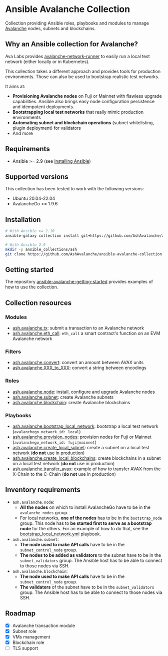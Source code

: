 # Ansible Avalanche Collection

Collection providing Ansible roles, playbooks and modules to manage [Avalanche](https://docs.avax.network/) nodes, subnets and blockchains.

## Why an Ansible collection for Avalanche?

Ava Labs provides [avalanche-network-runner](https://github.com/ava-labs/avalanche-network-runner) to easily run a local test network (either locally or in Kubernetes).

This collection takes a different approach and provides tools for production environments. Those can also be used to bootstrap realistic test networks.

It aims at:

- **Provisioning Avalanche nodes** on Fuji or Mainnet with flawless upgrade capabilities. Ansible also brings easy node configuration persistence and idempotent deployments.
- **Bootstrapping local test networks** that really mimic production environments
- **Automating subnet and blockchain operations** (subnet whitelisting, plugin deployment) for validators
- And more

## Requirements

- Ansible >= 2.9 (see [Installing Ansible](https://docs.ansible.com/ansible/latest/installation_guide/intro_installation.html))

## Supported versions

This collection has been tested to work with the following versions:

- Ubuntu 20.04-22.04
- AvalancheGo >= 1.9.6

## Installation

```sh
# With Ansible >= 2.10
ansible-galaxy collection install git+https://github.com/AshAvalanche/ansible-avalanche-collection.git

# With Ansible 2.9
mkdir -p ansible_collections/ash
git clone https://github.com/AshAvalanche/ansible-avalanche-collection.git ansible_collections/ash/avalanche
```

## Getting started

The repository [ansible-avalanche-getting-started](https://github.com/AshAvalanche/ansible-avalanche-getting-started) provides examples of how to use the collection.

## Collection resources

### Modules

- [ash.avalanche.tx](./plugins/modules): submit a transaction to an Avalanche network
- [ash.avalanche.eth_call](./plugins/modules): `eth_call` a smart contract's function on an EVM Avalanche network

### Filters

- [ash.avalanche.convert](./plugins/filter): convert an amount between AVAX units
- [ash.avalanche.XXX_to_XXX](./plugins/filter): convert a string between encodings

### Roles

- [ash.avalanche.node](./roles/node): install, configure and upgrade Avalanche nodes
- [ash.avalanche.subnet](./roles/subnet): create Avalanche subnets
- [ash.avalanche.blockchain](./roles/blockchain): create Avalanche blockchains

### Playbooks

- [ash.avalanche.bootstrap_local_network](./playbooks/bootstrap_local_network.yml): bootstrap a local test network (`avalanchego_network_id: local`)
- [ash.avalanche.provision_nodes](./playbooks/provision_nodes.yml): provision nodes for Fuji or Mainnet (`avalanchego_network_id: fuji|mainnet`)
- [ash.avalanche.create_local_subnet](./playbooks/create_local_subnet.yml): create a subnet on a local test network (**do not** use in production)
- [ash.avalanche.create_local_blockchains](./playbooks/create_local_blockchains.yml): create blockchains in a subnet on a local test network (**do not** use in production)
- [ash.avalanche.transfer_avax](./playbooks/transfer_avax.yml): example of how to transfer AVAX from the X-Chain to the C-Chain (**do not** use in production)

## Inventory requirements

- `ash.avalanche.node`:
  - **All the nodes** on which to install AvalancheGo have to be in the `avalanche_nodes` group.
  - For local networks, **one of the nodes** has to be in the `bootstrap_node` group. This node has to **be started first to serve as a bootstrap node** for the others. For an example of how to do that, see the [bootstrap_local_network.yml](../../playbooks/bootstrap_local_network.yml) playbook.
- `ash.avalanche.subnet`:
  - **The node used to make API calls** have to be in the `subnet_control_node` group.
  - **The nodes to be added as validators** to the subnet have to be in the `subnet_validators` group. The Ansible host has to be able to connect to those nodes via SSH.
- `ash.avalanche.blockchain`:
  - **The node used to make API calls** have to be in the `subnet_control_node` group.
  - **The validators** of the subnet have to be in the `subnet_validators` group. The Ansible host has to be able to connect to those nodes via SSH.

## Roadmap

- [x] Avalanche transaction module
- [x] Subnet role
- [x] VMs management
- [x] Blockchain role
- [ ] TLS support
